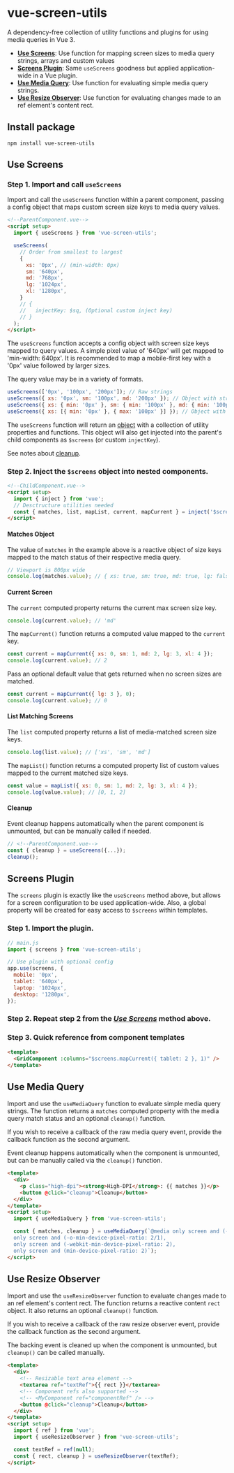 # vue-screen-utils

A dependency-free collection of utility functions and plugins for using media queries in Vue 3.

- [**Use Screens**](#use-screens): Use function for mapping screen sizes to media query strings, arrays and custom values
- [**Screens Plugin**](#screens-plugin): Same `useScreens` goodness but applied application-wide in a Vue plugin.
- [**Use Media Query**](#use-media-query): Use function for evaluating simple media query strings.
- [**Use Resize Observer**](#use-resize-observer): Use function for evaluating changes made to an ref element's content rect.

## Install package

```console
npm install vue-screen-utils
```

## Use Screens

### Step 1. Import and call `useScreens`

Import and call the `useScreens` function within a parent component, passing a config object that maps custom screen size keys to media query values.

```html
<!--ParentComponent.vue-->
<script setup>
  import { useScreens } from 'vue-screen-utils';

  useScreens(
    // Order from smallest to largest
    {
      xs: '0px', // (min-width: 0px)
      sm: '640px',
      md: '768px',
      lg: '1024px',
      xl: '1280px',
    }
    // {
    //   injectKey: $sq, (Optional custom inject key)
    // }
  );
</script>
```

The `useScreens` function accepts a config object with screen size keys mapped to query values. A simple pixel value of '640px' will get mapped to 'min-width: 640px'. It is recommended to map a mobile-first key with a '0px' value followed by larger sizes.

The query value may be in a variety of formats.

```js
useScreens(['0px', '100px', '200px']); // Raw strings
useScreens({ xs: '0px', sm: '100px', md: '200px' }); // Object with string values
useScreens({ xs: { min: '0px' }, sm: { min: '100px' }, md: { min: '100px' } }); // Object with object values
useScreens({ xs: [{ min: '0px' }, { max: '100px' }] }); // Object with object array (multiple values)
```

The `useScreens` function will return an [object](#screens-object) with a collection of utility properties and functions. This object will also get injected into the parent's child components as `$screens` (or custom `injectKey`).

See notes about [cleanup](#cleanup).

### Step 2. Inject the `$screens` object into nested components.

```html
<!--ChildComponent.vue-->
<script setup>
  import { inject } from 'vue';
  // Desctructure utilities needed
  const { matches, list, mapList, current, mapCurrent } = inject('$screens');
</script>
```

#### Matches Object

The value of `matches` in the example above is a reactive object of size keys mapped to the match status of their respective media query.

```js
// Viewport is 800px wide
console.log(matches.value); // { xs: true, sm: true, md: true, lg: false, xl: false }
```

#### Current Screen

The `current` computed property returns the current max screen size key.

```js
console.log(current.value); // 'md'
```

The `mapCurrent()` function returns a computed value mapped to the `current` key.

```js
const current = mapCurrent({ xs: 0, sm: 1, md: 2, lg: 3, xl: 4 });
console.log(current.value); // 2
```

Pass an optional default value that gets returned when no screen sizes are matched.

```js
const current = mapCurrent({ lg: 3 }, 0);
console.log(current.value); // 0
```

#### List Matching Screens

The `list` computed property returns a list of media-matched screen size keys.

```js
console.log(list.value); // ['xs', 'sm', 'md']
```

The `mapList()` function returns a computed property list of custom values mapped to the current matched size keys.

```js
const value = mapList({ xs: 0, sm: 1, md: 2, lg: 3, xl: 4 });
console.log(value.value); // [0, 1, 2]
```

#### Cleanup

Event cleanup happens automatically when the parent component is unmounted, but can be manually called if needed.

```js
// <!--ParentComponent.vue-->
const { cleanup } = useScreens({...});
cleanup();
```

## Screens Plugin

The `screens` plugin is exactly like the `useScreens` method above, but allows for a screen configuration to be used application-wide. Also, a global property will be created for easy access to `$screens` within templates.

### Step 1. Import the plugin.

```js
// main.js
import { screens } from 'vue-screen-utils';

// Use plugin with optional config
app.use(screens, {
  mobile: '0px',
  tablet: '640px',
  laptop: '1024px',
  desktop: '1280px',
});
```

### Step 2. Repeat step 2 from the [_Use Screens_](#use-screens) method above.

### Step 3. Quick reference from component templates

```html
<template>
  <GridComponent :columns="$screens.mapCurrent({ tablet: 2 }, 1)" />
</template>
```

## Use Media Query

Import and use the `useMediaQuery` function to evaluate simple media query strings. The function returns a `matches` computed property with the media query match status and an optional `cleanup()` function.

If you wish to receive a callback of the raw media query event, provide the callback function as the second argument.

Event cleanup happens automatically when the component is unmounted, but can be manually called via the `cleanup()` function.

```html
<template>
  <div>
    <p class="high-dpi"><strong>High-DPI</strong>: {{ matches }}</p>
    <button @click="cleanup">Cleanup</button>
  </div>
</template>
<script setup>
  import { useMediaQuery } from 'vue-screen-utils';

  const { matches, cleanup } = useMediaQuery(`@media only screen and (-moz-min-device-pixel-ratio: 2),
  only screen and (-o-min-device-pixel-ratio: 2/1),
  only screen and (-webkit-min-device-pixel-ratio: 2),
  only screen and (min-device-pixel-ratio: 2)`);
</script>
```

## Use Resize Observer

Import and use the `useResizeObserver` function to evaluate changes made to an ref element's content rect. The function returns a reactive content `rect` object. It also returns an optional `cleanup()` function.

If you wish to receive a callback of the raw resize observer event, provide the callback function as the second argument.

The backing event is cleaned up when the component is unmounted, but `cleanup()` can be called manually.

```html
<template>
  <div>
    <!-- Resizable text area element -->
    <textarea ref="textRef">{{ rect }}</textarea>
    <!-- Component refs also supported -->
    <!-- <MyComponent ref="componentRef" /> -->
    <button @click="cleanup">Cleanup</button>
  </div>
</template>
<script setup>
  import { ref } from 'vue';
  import { useResizeObserver } from 'vue-screen-utils';

  const textRef = ref(null);
  const { rect, cleanup } = useResizeObserver(textRef);
</script>
```

